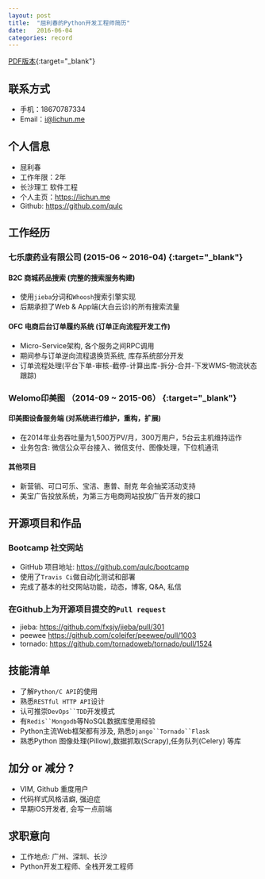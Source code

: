```yaml
---
layout: post
title:  "屈利春的Python开发工程师简历"
date:   2016-06-04
categories: record
---
```

[PDF版本](/resume.pdf){:target="_blank"}

## 联系方式
- 手机：18670787334
- Email：[i@lichun.me](mailto:i@lichun.me)

## 个人信息
- 屈利春
- 工作年限：2年
- 长沙理工 软件工程
- 个人主页：<https://lichun.me>
- Github: <https://github.com/qulc>

## 工作经历

### **七乐康药业有限公司 (2015-06 ~ 2016-04)** [<i class="fa fa-link"></i>](http://7lk.com/){:target="_blank"}

#### **B2C 商城药品搜索 (完整的搜索服务构建)**
- 使用`jieba`分词和`Whoosh`搜索引擎实现
- 后期承担了Web & App端(大白云诊)的所有搜索流量

#### **OFC 电商后台订单履约系统 (订单正向流程开发工作)**
- Micro-Service架构, 各个服务之间RPC调用
- 期间参与订单逆向流程退换货系统, 库存系统部分开发
- 订单流程处理(平台下单-审核-截停-计算出库-拆分-合并-下发WMS-物流状态跟踪)


### **Welomo印美图 （2014-09 ~ 2015-06）** [<i class="fa fa-link"></i>](http://welomo.com/){:target="_blank"}

#### **印美图设备服务端 (对系统进行维护，重构，扩展)**
- 在2014年业务吞吐量为1,500万PV/月，300万用户，5台云主机维持运作
- 业务包含: 微信公众平台接入、微信支付、图像处理，下位机通讯

#### **其他项目**
- 新营销、可口可乐、宝洁、惠普、耐克 年会抽奖活动支持
- 美宝广告投放系统，为第三方电商网站投放广告开发的接口


## 开源项目和作品

### Bootcamp 社交网站
- GitHub 项目地址: <https://github.com/qulc/bootcamp>
- 使用了`Travis Ci`做自动化测试和部署
- 完成了基本的社交网站功能，动态，博客, Q&A, 私信

### 在Github上为开源项目提交的`Pull request`
- jieba: <https://github.com/fxsjy/jieba/pull/301>
- peewee <https://github.com/coleifer/peewee/pull/1003>
- tornado: <https://github.com/tornadoweb/tornado/pull/1524>


## 技能清单
* 了解`Python/C API`的使用
* 熟悉`RESTful HTTP API`设计
* 认可推崇`DevOps``TDD`开发模式
* 有`Redis``Mongodb`等NoSQL数据库使用经验
* Python主流Web框架都有涉及, 熟悉`Django``Tornado``Flask`
* 熟悉Python 图像处理(Pillow),数据抓取(Scrapy),任务队列(Celery) 等库


## 加分 or 减分 ?
* VIM, Github 重度用户
* 代码样式风格洁癖, 强迫症
* 早期iOS开发者, 会写一点前端


## 求职意向
* 工作地点: 广州、深圳、长沙
* Python开发工程师、全栈开发工程师
